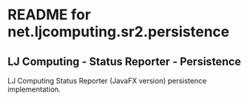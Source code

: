 README for net.ljcomputing.sr2.persistence
============================================

LJ Computing - Status Reporter - Persistence
-----------------------------------------------

LJ Computing Status Reporter (JavaFX version) persistence 
implementation.
